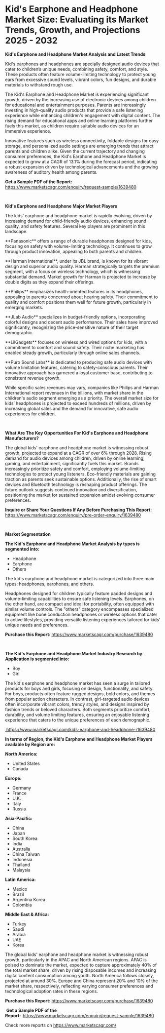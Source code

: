 <p><h1>Kid's Earphone and Headphone Market Size: Evaluating its Market Trends, Growth, and Projections 2025 - 2032</h1></p><p><strong>Kid's Earphone and Headphone Market Analysis and Latest Trends</strong></p>
<p><p>Kid's earphones and headphones are specially designed audio devices that cater to children’s unique needs, combining safety, comfort, and style. These products often feature volume-limiting technology to protect young ears from excessive sound levels, vibrant colors, fun designs, and durable materials to withstand rough use.</p><p>The Kid's Earphone and Headphone Market is experiencing significant growth, driven by the increasing use of electronic devices among children for educational and entertainment purposes. Parents are increasingly investing in high-quality audio products that provide a safe listening experience while enhancing children's engagement with digital content. The rising demand for educational apps and online learning platforms further fuels this market, as children require suitable audio devices for an immersive experience.</p><p>Innovative features such as wireless connectivity, foldable designs for easy storage, and personalized audio settings are emerging trends that attract parents and children alike. Given the current trajectory and changing consumer preferences, the Kid's Earphone and Headphone Market is expected to grow at a CAGR of 13.1% during the forecast period, indicating a robust expansion driven by technological advancements and the growing awareness of auditory health among parents.</p></p>
<p><strong>Get a Sample PDF of the Report:&nbsp;</strong> <a href="https://www.marketscagr.com/enquiry/request-sample/1639480?utm_campaign=2291&utm_medium=2&utm_source=Github&utm_content=ia&utm_term=09022025&utm_id=kids-earphone-and-headphone">https://www.marketscagr.com/enquiry/request-sample/1639480</a></p>
<p>&nbsp;</p>
<p><strong>Kid's Earphone and Headphone Major Market Players</strong></p>
<p><p>The kids’ earphone and headphone market is rapidly evolving, driven by increasing demand for child-friendly audio devices, enhancing sound quality, and safety features. Several key players are prominent in this landscape.</p><p>**Panasonic** offers a range of durable headphones designed for kids, focusing on safety with volume-limiting technology. It continues to grow through product innovation, appealing to both parents and children.</p><p>**Harman International**, under its JBL brand, is known for its vibrant design and superior audio quality. Harman strategically targets the premium segment, with a focus on wireless technology, which is witnessing substantial demand. Market growth for Harman is projected to increase by double digits as they expand their offerings.</p><p>**Philips** emphasizes health-oriented features in its headphones, appealing to parents concerned about hearing safety. Their commitment to quality and comfort positions them well for future growth, particularly in emerging markets.</p><p>**JLab Audio** specializes in budget-friendly options, incorporating colorful designs and decent audio performance. Their sales have improved significantly, recognizing the price-sensitive nature of their target demographic.</p><p>**LilGadgets** focuses on wireless and wired options for kids, with a commitment to comfort and sound safety. Their niche marketing has enabled steady growth, particularly through online sales channels.</p><p>**Puro Sound Labs** is dedicated to producing safe audio devices with volume limitation features, catering to safety-conscious parents. Their innovative approach has garnered a loyal customer base, contributing to consistent revenue growth.</p><p>While specific sales revenues may vary, companies like Philips and Harman International report revenues in the billions, with market share in the children's audio segment emerging as a priority. The overall market size for kids’ headphones is projected to exceed hundreds of millions, driven by increasing global sales and the demand for innovative, safe audio experiences for children.</p></p>
<p>&nbsp;</p>
<p><strong>What Are The Key Opportunities For Kid's Earphone and Headphone Manufacturers?</strong></p>
<p><p>The global kids' earphone and headphone market is witnessing robust growth, projected to expand at a CAGR of over 6% through 2028. Rising demand for audio devices among children, driven by online learning, gaming, and entertainment, significantly fuels this market. Brands increasingly prioritize safety and comfort, employing volume-limiting technologies to protect young listeners. Eco-friendly materials are gaining traction as parents seek sustainable options. Additionally, the rise of smart devices and Bluetooth technology is reshaping product offerings. The future outlook suggests continued innovation and diversification, positioning the market for sustained expansion amidst evolving consumer preferences.</p></p>
<p><strong>Inquire or Share Your Questions If Any Before Purchasing This Report:</strong> <a href="https://www.marketscagr.com/enquiry/pre-order-enquiry/1639480?utm_campaign=2291&utm_medium=2&utm_source=Github&utm_content=ia&utm_term=09022025&utm_id=kids-earphone-and-headphone">https://www.marketscagr.com/enquiry/pre-order-enquiry/1639480</a></p>
<p>&nbsp;</p>
<p><strong>Market Segmentation</strong></p>
<p><strong>The Kid's Earphone and Headphone Market Analysis by types is segmented into:</strong></p>
<p><ul><li>Headphone</li><li>Earphone</li><li>Others</li></ul></p>
<p><p>The kid's earphone and headphone market is categorized into three main types: headphones, earphones, and others. </p><p>Headphones designed for children typically feature padded designs and volume-limiting capabilities to ensure safe listening levels. Earphones, on the other hand, are compact and ideal for portability, often equipped with similar volume controls. The "others" category encompasses specialized equipment like bone conduction headphones or wireless options that cater to active lifestyles, providing versatile listening experiences tailored for kids’ unique needs and preferences.</p></p>
<p><strong>Purchase this Report:&nbsp;</strong><a href="https://www.marketscagr.com/purchase/1639480?utm_campaign=2291&utm_medium=2&utm_source=Github&utm_content=ia&utm_term=09022025&utm_id=kids-earphone-and-headphone">https://www.marketscagr.com/purchase/1639480</a></p>
<p>&nbsp;</p>
<p><strong>The Kid's Earphone and Headphone Market Industry Research by Application is segmented into:</strong></p>
<p><ul><li>Boy</li><li>Girl</li></ul></p>
<p><p>The kid's earphone and headphone market has seen a surge in tailored products for boys and girls, focusing on design, functionality, and safety. For boys, products often feature rugged designs, bold colors, and themes from popular action characters. In contrast, girl-targeted audio devices often incorporate vibrant colors, trendy styles, and designs inspired by fashion trends or beloved characters. Both segments prioritize comfort, durability, and volume limiting features, ensuring an enjoyable listening experience that caters to the unique preferences of each demographic.</p></p>
<p><a href="https://www.marketscagr.com/kids-earphone-and-headphone-r1639480?utm_campaign=2291&utm_medium=2&utm_source=Github&utm_content=ia&utm_term=09022025&utm_id=kids-earphone-and-headphone">&nbsp;https://www.marketscagr.com/kids-earphone-and-headphone-r1639480</a></p>
<p><strong>In terms of Region, the Kid's Earphone and Headphone Market Players available by Region are:</strong></p>
<p>
    <p> <strong> North America: </strong>
        <ul>
            <li>United States</li>
            <li>Canada</li>
        </ul>
        </p> 
    <p> <strong> Europe: </strong>
        <ul>
            <li>Germany</li>
            <li>France</li>
            <li>U.K.</li>
            <li>Italy</li>
            <li>Russia</li>
        </ul>
        </p> 
    <p> <strong> Asia-Pacific: </strong>
        <ul>
            <li>China</li>
            <li>Japan</li>
            <li>South Korea</li>
            <li>India</li>
            <li>Australia</li>
            <li>China Taiwan</li>
            <li>Indonesia</li>
            <li>Thailand</li>
            <li>Malaysia</li>
        </ul>
        </p> 
    <p> <strong> Latin America: </strong>
        <ul>
            <li>Mexico</li>
            <li>Brazil</li>
            <li>Argentina Korea</li>
            <li>Colombia</li>
        </ul>
        </p> 
    <p> <strong> Middle East & Africa: </strong>
        <ul>
            <li>Turkey</li>
            <li>Saudi</li>
            <li>Arabia</li>
            <li>UAE</li>
            <li>Korea</li>
        </ul>
    </p>
    </p>
<p><p>The global kids' earphone and headphone market is witnessing robust growth, particularly in the APAC and North American regions. APAC is poised to dominate the market, expected to capture approximately 40% of the total market share, driven by rising disposable incomes and increasing digital content consumption among youth. North America follows closely, projected at around 30%. Europe and China represent 20% and 10% of the market share, respectively, reflecting varying consumer preferences and technological adoption rates in these regions.</p></p>
<p><strong>Purchase this Report: </strong><a href="https://www.marketscagr.com/purchase/1639480?utm_campaign=2291&utm_medium=2&utm_source=Github&utm_content=ia&utm_term=09022025&utm_id=kids-earphone-and-headphone">https://www.marketscagr.com/purchase/1639480</a></p>
<p>&nbsp;<strong>Get a Sample PDF of the Report:&nbsp;&nbsp;</strong><a href="https://www.marketscagr.com/enquiry/request-sample/1639480?utm_campaign=2291&utm_medium=2&utm_source=Github&utm_content=ia&utm_term=09022025&utm_id=kids-earphone-and-headphone">https://www.marketscagr.com/enquiry/request-sample/1639480</a></p>
<p><strong></strong></p>
<p>Check more reports on <a href="https://www.marketscagr.com/?utm_campaign=2291&utm_medium=2&utm_source=Github&utm_content=ia&utm_term=09022025&utm_id=kids-earphone-and-headphone">https://www.marketscagr.com/</a></p>